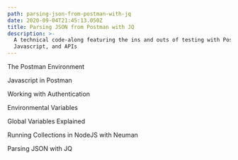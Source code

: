 ```yaml
---
path: parsing-json-from-postman-with-jq
date: 2020-09-04T21:45:13.050Z
title: Parsing JSON from Postman with JQ
description: >-
  A technical code-along featuring the ins and outs of testing with Postman,
  Javascript, and APIs
---
```

The Postman Environment

Javascript in Postman

Working with Authentication

Environmental Variables

Global Variables Explained

Running Collections in NodeJS with Neuman

Parsing JSON with JQ
